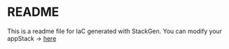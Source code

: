 # README
This is a readme file for IaC generated with StackGen.
You can modify your appStack -> [here](http://main.dev.stackgen.com/appstacks/2d7c2d2f-53eb-4f34-a283-6a670a54cdda)
